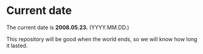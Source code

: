 # Current date

The current date is **2008.05.23.** (YYYY.MM.DD.)

This repository will be good when the world ends, so we will know how long it lasted.